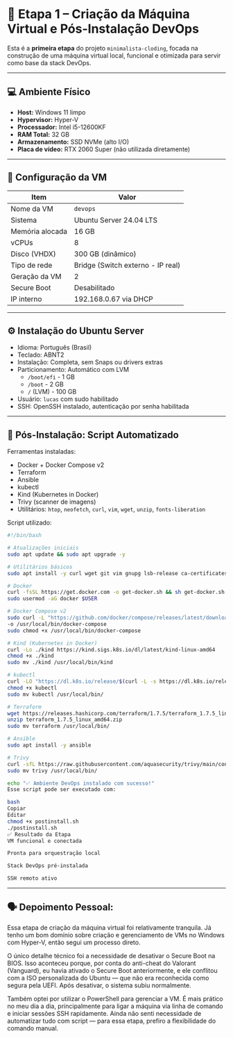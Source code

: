 # 🧱 Etapa 1 – Criação da Máquina Virtual e Pós-Instalação DevOps

Esta é a **primeira etapa** do projeto `minimalista-cloding`, focada na construção de uma máquina virtual local, funcional e otimizada para servir como base da stack DevOps.

---

## 💻 Ambiente Físico

- **Host:** Windows 11 limpo
- **Hypervisor:** Hyper-V
- **Processador:** Intel i5-12600KF
- **RAM Total:** 32 GB
- **Armazenamento:** SSD NVMe (alto I/O)
- **Placa de vídeo:** RTX 2060 Super (não utilizada diretamente)

---

## 🧩 Configuração da VM

| Item               | Valor                                        |
|--------------------|----------------------------------------------|
| Nome da VM         | `devops`                                     |
| Sistema            | Ubuntu Server 24.04 LTS                      |
| Memória alocada    | 16 GB                                        |
| vCPUs              | 8                                            |
| Disco (VHDX)       | 300 GB (dinâmico)                            |
| Tipo de rede       | Bridge (Switch externo - IP real)            |
| Geração da VM      | 2                                            |
| Secure Boot        | Desabilitado                                 |
| IP interno         | 192.168.0.67 via DHCP                        |

---

## ⚙️ Instalação do Ubuntu Server

- Idioma: Português (Brasil)
- Teclado: ABNT2
- Instalação: Completa, sem Snaps ou drivers extras
- Particionamento: Automático com LVM
  - `/boot/efi` - 1 GB
  - `/boot` - 2 GB
  - `/` (LVM) - 100 GB
- Usuário: `lucas` com sudo habilitado
- SSH: OpenSSH instalado, autenticação por senha habilitada

---

## 🔧 Pós-Instalação: Script Automatizado

Ferramentas instaladas:

- Docker + Docker Compose v2
- Terraform
- Ansible
- kubectl
- Kind (Kubernetes in Docker)
- Trivy (scanner de imagens)
- Utilitários: `htop`, `neofetch`, `curl`, `vim`, `wget`, `unzip`, `fonts-liberation`

Script utilizado:

```bash
#!/bin/bash

# Atualizações iniciais
sudo apt update && sudo apt upgrade -y

# Utilitários básicos
sudo apt install -y curl wget git vim gnupg lsb-release ca-certificates unzip fonts-liberation

# Docker
curl -fsSL https://get.docker.com -o get-docker.sh && sh get-docker.sh
sudo usermod -aG docker $USER

# Docker Compose v2
sudo curl -L "https://github.com/docker/compose/releases/latest/download/docker-compose-$(uname -s)-$(uname -m)" \\
-o /usr/local/bin/docker-compose
sudo chmod +x /usr/local/bin/docker-compose

# Kind (Kubernetes in Docker)
curl -Lo ./kind https://kind.sigs.k8s.io/dl/latest/kind-linux-amd64
chmod +x ./kind
sudo mv ./kind /usr/local/bin/kind

# kubectl
curl -LO "https://dl.k8s.io/release/$(curl -L -s https://dl.k8s.io/release/stable.txt)/bin/linux/amd64/kubectl"
chmod +x kubectl
sudo mv kubectl /usr/local/bin/

# Terraform
wget https://releases.hashicorp.com/terraform/1.7.5/terraform_1.7.5_linux_amd64.zip
unzip terraform_1.7.5_linux_amd64.zip
sudo mv terraform /usr/local/bin/

# Ansible
sudo apt install -y ansible

# Trivy
curl -sfL https://raw.githubusercontent.com/aquasecurity/trivy/main/contrib/install.sh | sh
sudo mv trivy /usr/local/bin/

echo "✅ Ambiente DevOps instalado com sucesso!"
Esse script pode ser executado com:

bash
Copiar
Editar
chmod +x postinstall.sh
./postinstall.sh
✅ Resultado da Etapa
VM funcional e conectada

Pronta para orquestração local

Stack DevOps pré-instalada

SSH remoto ativo
```
---
## 🗣️ Depoimento Pessoal:

Essa etapa de criação da máquina virtual foi relativamente tranquila. Já tenho um bom domínio sobre criação e gerenciamento de VMs no Windows com Hyper-V, então segui um processo direto.

O único detalhe técnico foi a necessidade de desativar o Secure Boot na BIOS. Isso aconteceu porque, por conta do anti-cheat do Valorant (Vanguard), eu havia ativado o Secure Boot anteriormente, e ele conflitou com a ISO personalizada do Ubuntu — que não era reconhecida como segura pela UEFI. Após desativar, o sistema subiu normalmente.

Também optei por utilizar o PowerShell para gerenciar a VM. É mais prático no meu dia a dia, principalmente para ligar a máquina via linha de comando e iniciar sessões SSH rapidamente. Ainda não senti necessidade de automatizar tudo com script — para essa etapa, prefiro a flexibilidade do comando manual.
